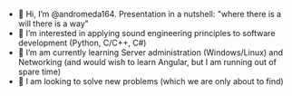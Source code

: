 - 👋 Hi, I’m @andromeda164. Presentation in a nutshell: "where there is a will there is a way"
- 👀 I’m interested in applying sound engineering principles to software development (Python, C/C++, C#)
- 🌱 I’m am currently learning Server administration (Windows/Linux) and Networking (and would wish to learn Angular, but I am running out of spare time)
- 💞️ I am looking to solve new problems (which we are only about to find)
<!-- - 📫 How to reach me ... -->

<!---
andromeda164/andromeda164 is a ✨ special ✨ repository because its `README.md` (this file) appears on your GitHub profile.
You can click the Preview link to take a look at your changes.
--->
